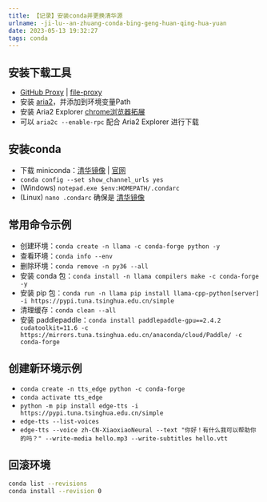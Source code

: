 ```yaml
---
title: 【记录】安装conda并更换清华源
urlname: -ji-lu--an-zhuang-conda-bing-geng-huan-qing-hua-yuan
date: 2023-05-13 19:32:27
tags: conda
---
```

## 安装下载工具
+ [GitHub Proxy](https://ghproxy.com) | [file-proxy](https://github.com/zwc456baby/file-proxy)
+ 安装 [aria2](https://github.com/aria2/aria2/releases)，并添加到环境变量Path
+ 安装 Aria2 Explorer [chrome浏览器拓展](https://chrome.google.com/webstore/detail/aria2-explorer/mpkodccbngfoacfalldjimigbofkhgjn)
+ 可以 `aria2c --enable-rpc` 配合 Aria2 Explorer 进行下载
## 安装conda
+ 下载 miniconda：[清华镜像](https://mirrors.tuna.tsinghua.edu.cn/anaconda/miniconda) | [官网](https://docs.conda.io/en/main/miniconda.html)
+ `conda config --set show_channel_urls yes`
+ (Windows) `notepad.exe $env:HOMEPATH/.condarc`
+ (Linux) `nano .condarc` 确保是 [清华镜像](https://mirrors.tuna.tsinghua.edu.cn/help/anaconda)
## 常用命令示例
+ 创建环境：`conda create -n llama -c conda-forge python -y`
+ 查看环境：`conda info --env`
+ 删除环境：`conda remove -n py36 --all`
+ 安装 conda 包：`conda install -n llama compilers make -c conda-forge -y`
+ 安装 pip 包：`conda run -n llama pip install llama-cpp-python[server] -i https://pypi.tuna.tsinghua.edu.cn/simple`
+ 清理缓存：`conda clean --all`
+ 安装 paddlepaddle：`conda install paddlepaddle-gpu==2.4.2 cudatoolkit=11.6 -c https://mirrors.tuna.tsinghua.edu.cn/anaconda/cloud/Paddle/ -c conda-forge`
## 创建新环境示例
+ `conda create -n tts_edge python -c conda-forge`
+ `conda activate tts_edge`
+ `python -m pip install edge-tts -i https://pypi.tuna.tsinghua.edu.cn/simple`
+ `edge-tts --list-voices`
+ `edge-tts --voice zh-CN-XiaoxiaoNeural --text "你好！有什么我可以帮助你的吗？" --write-media hello.mp3 --write-subtitles hello.vtt`

## 回滚环境
```bash
conda list --revisions
conda install --revision 0
```